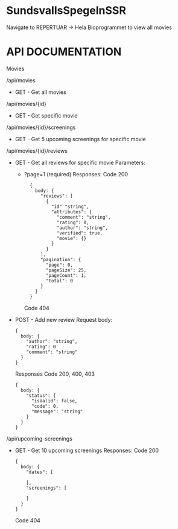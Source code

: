 # SundsvallsSpegelnSSR

Navigate to REPERTUAR -> Hela Bioprogrammet to view all movies

# API DOCUMENTATION

Movies

/api/movies
 - GET - Get all movies
 
/api/movies/{id}
- GET - Get specific movie

/api/movies/{id}/screenings
- GET - Get 5 upcoming screenings for specific movie

/api/movies/{id}/reviews
- GET - Get all reviews for specific movie
  Parameters:
  - ?page=1 (required)
  Responses:
    Code 200
    ```
      {
        body: {
          "reviews": [
            {
              "id" "string",
              "attributes": {
                "comment": "string",
                "rating": 0,
                "author": "string",
                "verified": true,
                "movie": {}
              }
            }
          ],
          "pagination": {
            "page": 0,
            "pageSize": 25,
            "pageCount": 1,
            "total": 0
          }
        }
      }
    ```
    Code 404
  

- POST - Add new review 
  Request body:
  ```
  {
    body: {
      "author": "string",
      "rating": 0
      "comment": "string"
    }
  }
  ```
  Responses
    Code 200, 400, 403
    ```
    {
      body: {
        "status": {
          "isValid": false,
          "code": 0,
          "message": "string"
        }
      }
    }
    ```
/api/upcoming-screenings
- GET - Get 10 upcoming screenings
  Responses:
    Code 200
    ```
    {
      body: {
        "dates": [
        
        ],
        "screenings": [
        
        ]
      }
    }
    ```
    Code 404
    

